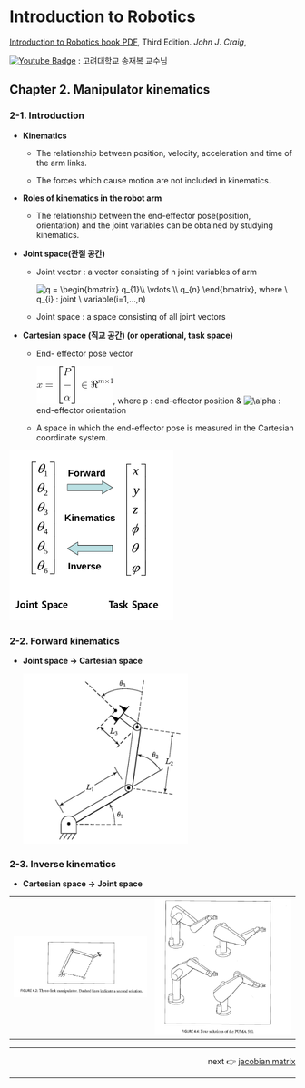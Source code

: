 # Introduction to Robotics

[Introduction to Robotics book PDF](http://www.mech.sharif.ir/c/document_library/get_file?uuid=5a4bb247-1430-4e46-942c-d692dead831f&groupId=14040), Third Edition.  *John J*. *Craig*,

[![Youtube Badge](https://img.shields.io/badge/Youtube-ff0000?style=flat-square&logo=youtube&link=https://www.youtube.com/channel/UCl-b60XKl2zxvBv3uiVvvbw)](https://www.youtube.com/channel/UCl-b60XKl2zxvBv3uiVvvbw) : 고려대학교 송재복 교수님

## Chapter 2. Manipulator kinematics

### 2-1. Introduction

- **Kinematics**

  - The relationship between position, velocity, acceleration and time of the arm links.

  - The forces which cause motion are not included in kinematics.

- **Roles of kinematics in the robot arm**

  - The relationship between the end-effector pose(position, orientation) and the joint variables can be obtained by studying kinematics.

- **Joint space(관절 공간)**

  - Joint vector : a vector consisting of n joint variables of arm

    <img src="https://latex.codecogs.com/gif.latex?q&space;=&space;\begin{bmatrix}&space;q_{1}\\&space;\vdots&space;\\&space;q_{n}&space;\end{bmatrix},&space;where&space;\&space;q_{i}&space;:&space;joint&space;\&space;variable(i=1,...,n)" title="q = \begin{bmatrix} q_{1}\\ \vdots \\ q_{n} \end{bmatrix}, where \ q_{i} : joint \ variable(i=1,...,n)" />

  - Joint space : a space consisting of all joint vectors

- **Cartesian space (직교 공간) (or operational, task space)**

  - End- effector pose vector

    ![image-20210703222058469](../img/latex14.gif), where p : end-effector position & <img src="https://latex.codecogs.com/gif.latex?\alpha" title="\alpha" /> : end-effector orientation

  - A space in which the end-effector pose is measured in the Cartesian coordinate system.

<img src= "../img/robotics-01_img36.png" height="300" />

<div style="page-break-after: always;"></div>

### 2-2. Forward kinematics

- **Joint space -> Cartesian space**

  <img src= "../img/robotics-01_img37.png" height="300" />

### 2-3. Inverse kinematics

- **Cartesian space -> Joint space**

|                                            |                                            |
| ------------------------------------------ | ------------------------------------------ |
| <img src= "../img/robotics-01_img38.png"/> | <img src= "../img/robotics-01_img39.png"/> |

---

<div style="text-align: right">next 👉  <a href="robotics-03_jacobian.md">jacobian matrix</a> </div>

---
